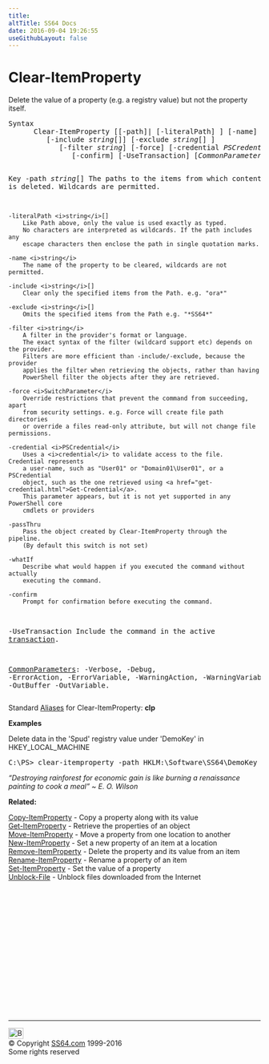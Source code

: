 ```yaml
---
title:
altTitle: SS64 Docs
date: 2016-09-04 19:26:55
useGithubLayout: false
---
```

<!-- #BeginLibraryItem "/Library/head_ps.lbi" --><!-- #EndLibraryItem --><h1>Clear-ItemProperty</h1>
<p>Delete the value of a property (e.g. a registry value) but not the property itself.</p>
<pre>Syntax
      Clear-ItemProperty [[-path]| [-literalPath] ] [-name] <i>string</i>[]
         [-include <i>string</i>[]] [-exclude <i>string</i>[] ]
            [-filter <i>string</i>] [-force] [-credential <i>PSCredential</i>] [-passThru] [-whatIf]
               [-confirm] [-UseTransaction] [<i>CommonParameters</i>]

Key
    -path <i>string</i>[]
        The paths to the items from which content is deleted.
        Wildcards are permitted.

    -literalPath <i>string</i>[]
        Like Path above, only the value is used exactly as typed.
        No characters are interpreted as wildcards. If the path includes any
        escape characters then enclose the path in single quotation marks.

    -name <i>string</i>
        The name of the property to be cleared, wildcards are not permitted.

    -include <i>string</i>[]
        Clear only the specified items from the Path. e.g. "ora*"
        
    -exclude <i>string</i>[]
        Omits the specified items from the Path e.g. "*SS64*"
        
    -filter <i>string</i>
        A filter in the provider's format or language. 
        The exact syntax of the filter (wildcard support etc) depends on the provider.
        Filters are more efficient than -include/-exclude, because the provider
        applies the filter when retrieving the objects, rather than having 
        PowerShell filter the objects after they are retrieved.
        
    -force <i>SwitchParameter</i>
        Override restrictions that prevent the command from succeeding, apart
        from security settings. e.g. Force will create file path directories 
        or override a files read-only attribute, but will not change file permissions.
        
    -credential <i>PSCredential</i>
        Uses a <i>credential</i> to validate access to the file. Credential represents
        a user-name, such as "User01" or "Domain01\User01", or a PSCredential
        object, such as the one retrieved using <a href="get-credential.html">Get-Credential</a>.
        This parameter appears, but it is not yet supported in any PowerShell core 
        cmdlets or providers
  
    -passThru 
        Pass the object created by Clear-ItemProperty through the pipeline.
        (By default this switch is not set)

    -whatIf
        Describe what would happen if you executed the command without actually
        executing the command.
        
    -confirm
        Prompt for confirmation before executing the command.
 
   -UseTransaction
       Include the command in the active <a href="syntax-transactions.html">transaction</a>.

   <a href="common.html">CommonParameters</a>:
       -Verbose, -Debug, -ErrorAction, -ErrorVariable, -WarningAction, -WarningVariable,
       -OutBuffer -OutVariable.</pre>
<p> Standard <a href="get-alias.html">Aliases</a> for Clear-ItemProperty: <span class="code"> <b>clp</b></span></p>
<p><b>Examples</b></p>
<p>Delete  data in the 'Spud' registry value under 'DemoKey' in HKEY_LOCAL_MACHINE</p>
<pre>C:\PS&gt; clear-itemproperty -path HKLM:\Software\SS64\DemoKey -name Spud</pre>
<p class="quote"><i>“Destroying rainforest for economic gain is like burning a renaissance painting to cook a meal” ~ E. O. Wilson</i></p>
<p><b>Related:</b></p>
<p><a href="copy-itemproperty.html">Copy-ItemProperty</a> - Copy a property along with its value<br>
<a href="get-itemproperty.html">Get-ItemProperty</a> - Retrieve the properties of an object<br>
<a href="move-itemproperty.html">Move-ItemProperty</a> - Move a property from one location to another<br>
<a href="new-itemproperty.html">New-ItemProperty</a> - Set a new property of an item at a location<br>
<a href="remove-itemproperty.html">Remove-ItemProperty</a> - Delete the property and its value from an item<br>
<a href="rename-itemproperty.html">Rename-ItemProperty</a> - Rename a property of an item<br>
<a href="set-itemproperty.html">Set-ItemProperty</a> - Set the value of a property<br>
<a href="unblock-file.html">Unblock-File</a> - Unblock files downloaded from the Internet<!-- #BeginLibraryItem "/Library/foot_ps.lbi" --></p><p>
<!-- PowerShell300 -->
<ins class="adsbygoogle" style="display:inline-block;width:300px;height:250px" data-ad-client="ca-pub-6140977852749469" data-ad-slot="6253539900"></ins>
<script>
(adsbygoogle = window.adsbygoogle || []).push({});
</script></p>
<hr>
<div id="bl" class="footer"><a href="clear-itemproperty.html#"><img src="../images/top.png" width="30" height="22" alt="Back to the Top"></a></div>
<div id="br" class="footer, tagline">© Copyright <a href="../index.html">SS64.com</a> 1999-2016<br>
Some rights reserved</div><!-- #EndLibraryItem -->

